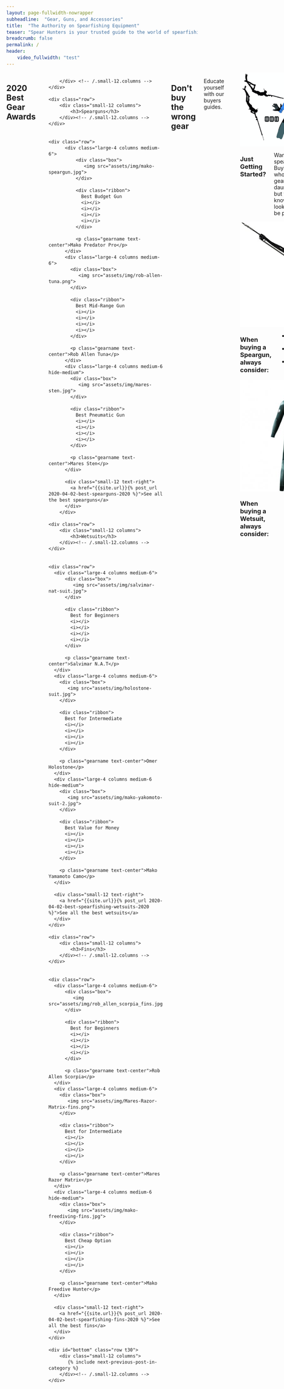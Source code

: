 ```yaml
---
layout: page-fullwidth-nowrapper
subheadline:  "Gear, Guns, and Accessories"
title:  "The Authority on Spearfishing Equipment"
teaser: "Spear Hunters is your trusted guide to the world of spearfishing equipment. Our experienced Spearos are here to advise you on the perfect gear for your situation. Need some advice? <a href='#contact-us'>Contact us</a> using the form below."
breadcrumb: false
permalink: /
header:
    video_fullwidth: "test"
---
```


<div class="row t90">
  <div class="medium-12 columns best-gear-section">
    <div class="row">
        <div class="small-12 columns">
            <h2 class="arp-block__title arp-scroll-side text-center text-upper">
              <span class="arp-block__title-txt">2020 Best Gear Awards</span>
            </h2>

        </div> <!-- /.small-12.columns -->
    </div>

    <div class="row">
        <div class="small-12 columns">
            <h3>Spearguns</h3>
        </div><!-- /.small-12.columns -->
    </div>


    <div class="row">
          <div class="large-4 columns medium-6">
              <div class="box">
                 <img src="assets/img/mako-speargun.jpg">
              </div>

              <div class="ribbon">
                Best Budget Gun
                <i></i>
                <i></i>
                <i></i>
                <i></i>
              </div>

              <p class="gearname text-center">Mako Predator Pro</p>
          </div>
          <div class="large-4 columns medium-6">
            <div class="box">
               <img src="assets/img/rob-allen-tuna.png">
            </div>

            <div class="ribbon">
              Best Mid-Range Gun
              <i></i>
              <i></i>
              <i></i>
              <i></i>
            </div>

            <p class="gearname text-center">Rob Allen Tuna</p>
          </div>
          <div class="large-4 columns medium-6 hide-medium">
            <div class="box">
               <img src="assets/img/mares-sten.jpg">
            </div>

            <div class="ribbon">
              Best Pneumatic Gun
              <i></i>
              <i></i>
              <i></i>
              <i></i>
            </div>

            <p class="gearname text-center">Mares Sten</p>
          </div>

          <div class="small-12 text-right">
            <a href="{{site.url}}{% post_url 2020-04-02-best-spearguns-2020 %}">See all the best spearguns</a>
          </div>
        </div>

    <div class="row">
        <div class="small-12 columns">
            <h3>Wetsuits</h3>
        </div><!-- /.small-12.columns -->
    </div>


    <div class="row">
      <div class="large-4 columns medium-6">
          <div class="box">
             <img src="assets/img/salvimar-nat-suit.jpg">
          </div>

          <div class="ribbon">
            Best for Beginners
            <i></i>
            <i></i>
            <i></i>
            <i></i>
          </div>

          <p class="gearname text-center">Salvimar N.A.T</p>
      </div>
      <div class="large-4 columns medium-6">
        <div class="box">
           <img src="assets/img/holostone-suit.jpg">
        </div>

        <div class="ribbon">
          Best for Intermediate
          <i></i>
          <i></i>
          <i></i>
          <i></i>
        </div>

        <p class="gearname text-center">Omer Holostone</p>
      </div>
      <div class="large-4 columns medium-6 hide-medium">
        <div class="box">
           <img src="assets/img/mako-yakomoto-suit-2.jpg">
        </div>

        <div class="ribbon">
          Best Value for Money
          <i></i>
          <i></i>
          <i></i>
          <i></i>
        </div>

        <p class="gearname text-center">Mako Yamamoto Camo</p>
      </div>

      <div class="small-12 text-right">
        <a href="{{site.url}}{% post_url 2020-04-02-best-spearfishing-wetsuits-2020 %}">See all the best wetsuits</a>
      </div>
    </div>

    <div class="row">
        <div class="small-12 columns">
            <h3>Fins</h3>
        </div><!-- /.small-12.columns -->
    </div>


    <div class="row">
      <div class="large-4 columns medium-6">
          <div class="box">
             <img src="assets/img/rob_allen_scorpia_fins.jpg">
          </div>

          <div class="ribbon">
            Best for Beginners
            <i></i>
            <i></i>
            <i></i>
            <i></i>
          </div>

          <p class="gearname text-center">Rob Allen Scorpia</p>
      </div>
      <div class="large-4 columns medium-6">
        <div class="box">
           <img src="assets/img/Mares-Razor-Matrix-fins.png">
        </div>

        <div class="ribbon">
          Best for Intermediate
          <i></i>
          <i></i>
          <i></i>
          <i></i>
        </div>

        <p class="gearname text-center">Mares Razor Matrix</p>
      </div>
      <div class="large-4 columns medium-6 hide-medium">
        <div class="box">
           <img src="assets/img/mako-freediving-fins.jpg">
        </div>

        <div class="ribbon">
          Best Cheap Option
          <i></i>
          <i></i>
          <i></i>
          <i></i>
        </div>

        <p class="gearname text-center">Mako Freedive Hunter</p>
      </div>

      <div class="small-12 text-right">
        <a href="{{site.url}}{% post_url 2020-04-02-best-spearfishing-fins-2020 %}">See all the best fins</a>
      </div>
    </div>

    <div id="bottom" class="row t30">
        <div class="small-12 columns">
           {% include next-previous-post-in-category %}
        </div><!-- /.small-12.columns -->
    </div>


  </div><!-- /.medium-12.columns -->
</div><!-- /.row -->

<div class="fullwidth-primary t90">

  <div class="row text-center">
    <div class="large-12 columns">
      <h2 class="text-upper">Don't buy the wrong gear</h2>
      <p class="subtitle">Educate yourself with our buyers guides.</p>
      <p class="divider"></p>
    </div>
  </div>
</div>

<div class="buyers-guides">

  <div class="row t60 b60">
    <div class="large-6 columns">
      <img src="assets/img/spearfishing_gear_Depositphotos_30643065_ds.jpg">
    </div>
    <div class="large-6 columns">
      <h3>Just Getting Started?</h3>
      <p>Want to try spearfishing? Buying a whole set of gear is a daunting task, but when you know what to look for, it can be painless.</p>
      <a href="{{site.url}}{% post_url 2020-01-20-spearfishing-equipment-beginners %}">Read our beginners guide to spearfishing equipment</a>
    </div>
  </div>

  <div class="row t60">
    <div class="large-push-6 large-6 columns">
        <img src="assets/img/speargun.jpg">
    </div>
    <div class="large-pull-6 large-6 columns">
      <h3>When buying a Speargun, always consider:</h3>
      <ul class="should-know">
        <li>Diving environment</li>
        <li>Speargun material</li>
        <li>Band type</li>
      </ul>
      <a href="{{site.url}}{% post_url 2020-03-30-buying-a-speargun %}">Read speargun buyers guide</a>
    </div>
  </div>


  <div class="row t60 b60">
    <div class="large-6 columns">
      <img src="assets/img/cressi-competition2.jpg">
    </div>
    <div class="large-6 columns">
      <h3>When buying a Wetsuit, always consider:</h3>
      <ul class="should-know">
        <li>Water temperature</li>
        <li>Wetsuit lining</li>
        <li>Suit color</li>
      </ul>
      <a href="{{site.url}}{% post_url 2020-02-13-buying-a-wetsuit %}">Read wetsuit buyers guide</a>
    </div>
  </div>

</div>
